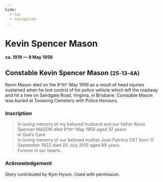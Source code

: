 ```yaml
---
hide:
  - toc
  - navigation 
---
```


# Kevin Spencer Mason

**ca. 1919 — 9 May 1956**

## Constable Kevin Spencer Mason <small>(25‑13‑4A)</small>

Kevin Mason died on the 9^th^ May 1956 as a result of head injuries sustained when he lost control of his police vehicle which left the roadway and hit a tree on Sandgate Road, Virginia, in Brisbane.  Constable Mason was buried at Toowong Cemetery with Police Honours.

### Inscription

>In loving memory of my beloved husband and our father Kevin Spencer MASON died 9^th^ May 1956 aged 37 years. <br>
>In God’s Care.    <br>
>In loving memory of our beloved mother Joan Patricia OST born 11 September 1922 died 20 July 2012 aged 89 years.  <br> 
>Forever in our hearts.  <br>
<!--
>“KEVIN”  <br>
-->
 
### Acknowledgement

Story contributed by Kym Hyson. Used with permission.
